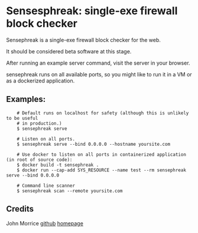 # Sensesphreak: single-exe firewall block checker

Sensephreak is a single-exe firewall block checker for the web.

It should be considered beta software at this stage.

After running an example server command, visit the server in your browser.

sensephreak runs on all available ports, so you might like to run it in a VM or as a dockerized application.

## Examples:

        # Default runs on localhost for safety (although this is unlikely to be useful
        # in production.)
        $ sensephreak serve

        # Listen on all ports.
        $ sensephreak serve --bind 0.0.0.0 --hostname yoursite.com

        # Use docker to listen on all ports in containerized application (in root of source code):
        $ docker build -t sensephreak .
        $ docker run --cap-add SYS_RESOURCE --name test --rm sensephreak serve --bind 0.0.0.0

        # Command line scanner
        $ sensephreak scan --remote yoursite.com

## Credits

John Morrice [github](https://github.com/johnny-morrice/) [homepage](http://jmorrice.teoma.io)
